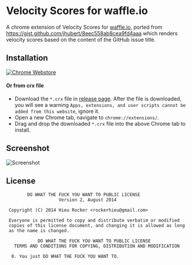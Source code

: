 Velocity Scores for waffle.io
=========================

A chrome extension of Velocity Scores for [waffle.io](https://waffle.io), ported from https://gist.github.com/jhubert/8eec558ab8cea9fd4aaa which renders velocity scores based on the content of the GitHub issue title.

## Installation
[![Chrome Webstore](https://developer.chrome.com/webstore/images/ChromeWebStore_BadgeWBorder_v2_206x58.png)](https://chrome.google.com/webstore/detail/waffle-velocity-scores/pffhdclphfnbdcdglcclnnlcjnofjggp)

#### Or from crx file
* Download the `*.crx` file in [release page](https://github.com/rockerhieu/waffle.io-velocity-scores/releases). After the file is downloaded, you will see a warning `Apps, extensions, and user scripts cannot be added from this website`, ignore it.
* Open a new Chrome tab, navigate to `chrome://extensions/`.
* Drag and drop the downloaded `*.crx` file into the above Chrome tab to install.

## Screenshot
![Screenshot](https://camo.githubusercontent.com/f238f318624ce9b0392b24fc0888e112d1758aff/68747470733a2f2f646c2e64726f70626f7875736572636f6e74656e742e636f6d2f752f373030303933342f776166666c652d76656c6f636974792e706e67)

## License
```
        DO WHAT THE FUCK YOU WANT TO PUBLIC LICENSE 
                    Version 2, August 2014 

 Copyright (C) 2014 Hieu Rocker <rockerhieu@gmail.com> 

 Everyone is permitted to copy and distribute verbatim or modified 
 copies of this license document, and changing it is allowed as long 
 as the name is changed. 

            DO WHAT THE FUCK YOU WANT TO PUBLIC LICENSE 
   TERMS AND CONDITIONS FOR COPYING, DISTRIBUTION AND MODIFICATION 

  0. You just DO WHAT THE FUCK YOU WANT TO.
```
